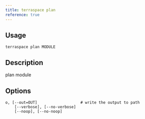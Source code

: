 ```yaml
---
title: terraspace plan
reference: true
---
```


## Usage

    terraspace plan MODULE

## Description

plan module


## Options

```
o, [--out=OUT]                   # write the output to path
    [--verbose], [--no-verbose]  
    [--noop], [--no-noop]        
```


